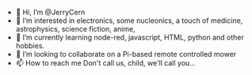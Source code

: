 - 👋 Hi, I’m @JerryCern
- 👀 I’m interested in electronics, some nucleonics, a touch of medicine, astrophysics, science fiction, anime, 
- 🌱 I’m currently learning node-red, javascript, HTML, python and other hobbies.
- 💞️ I’m looking to collaborate on a Pi-based remote controlled mower
- 📫 How to reach me Don't call us, child, we'll call you...

<!---
JerryCern/JerryCern is a ✨ special ✨ repository because its `README.md` (this file) appears on your GitHub profile.
You can click the Preview link to take a look at your changes.
--->
